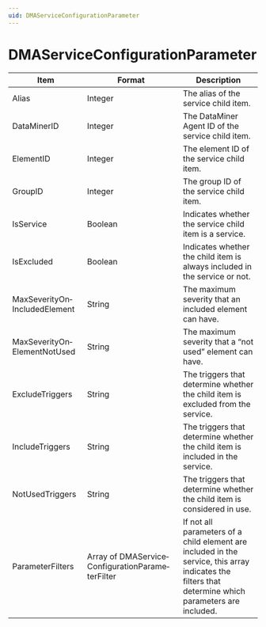 ```yaml
---
uid: DMAServiceConfigurationParameter
---
```


# DMAServiceConfigurationParameter

| Item                          | Format                                            | Description                                                                                                                                          |
|-------------------------------|---------------------------------------------------|------------------------------------------------------------------------------------------------------------------------------------------------------|
| Alias                         | Integer                                           | The alias of the service child item.                                                                                                                 |
| DataMinerID                   | Integer                                           | The DataMiner Agent ID of the service child item.                                                                                                    |
| ElementID                     | Integer                                           | The element ID of the service child item.                                                                                                            |
| GroupID                       | Integer                                           | The group ID of the service child item.                                                                                                              |
| IsService                     | Boolean                                           | Indicates whether the service child item is a service.                                                                                               |
| IsExcluded                    | Boolean                                           | Indicates whether the child item is always included in the service or not.                                                                           |
| MaxSeverityOn­IncludedElement | String                                            | The maximum severity that an included element can have.                                                                                              |
| MaxSeverityOn­ElementNotUsed  | String                                            | The maximum severity that a “not used” element can have.                                                                                             |
| ExcludeTriggers               | String                                            | The triggers that determine whether the child item is excluded from the service.                                                                     |
| IncludeTriggers               | String                                            | The triggers that determine whether the child item is included in the service.                                                                       |
| NotUsedTriggers               | String                                            | The triggers that determine whether the child item is considered in use.                                                                             |
| ParameterFilters              | Array of DMAService­ConfigurationParame­terFilter | If not all parameters of a child element are included in the service, this array indicates the filters that determine which parameters are included. |
